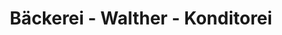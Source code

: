 ---
title: "Bäckerei - Walther - Konditorei"
url: /coswig/baeckerei-walther-konditorei/
shop: Bäckerei
---